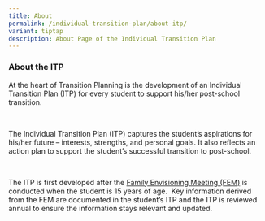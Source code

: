 ```yaml
---
title: About
permalink: /individual-transition-plan/about-itp/
variant: tiptap
description: About Page of the Individual Transition Plan
---
```

<h3><strong>About the ITP</strong></h3>
<p>At the heart of Transition Planning is the development of an Individual
Transition Plan (ITP) for every student to support his/her post-school
transition.</p>
<p>&nbsp;</p>
<p>The Individual Transition Plan (ITP) captures the student’s aspirations
for his/her future – interests, strengths, and personal goals. It also
reflects an action plan to support the student’s successful transition
to post-school.</p>
<p>&nbsp;</p>
<p>The ITP is first developed after the <a href="https://staging.d3j5q81zdtd1vn.amplifyapp.com/example-folder/fem-overview/" rel="noopener noreferrer nofollow" target="_blank">Family Envisioning Meeting (FEM)</a> is
conducted when the student is 15 years of age.&nbsp; Key information derived
from the FEM are documented in the student’s ITP and the ITP is reviewed
annual to ensure the information stays relevant and updated.</p>
<p></p>
<p></p>